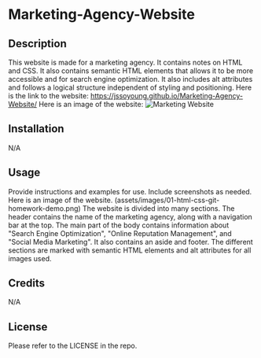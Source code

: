 # Marketing-Agency-Website

## Description

This website is made for a marketing agency. It contains notes on HTML and CSS. It also contains semantic HTML elements that allows it to be more accessible and for search engine optimization. It also includes alt attributes and follows a logical structure independent of styling and positioning. 
Here is the link to the website: https://jssoyoung.github.io/Marketing-Agency-Website/
Here is an image of the website: <img src="/path/to/01-html-css-git-homework-demo.png" alt="Marketing Website" title="Marketing Website">

## Installation

N/A

## Usage

Provide instructions and examples for use. Include screenshots as needed.
Here is an image of the website. (assets/images/01-html-css-git-homework-demo.png)
The website is divided into many sections. The header contains the name of the marketing agency, along with a navigation bar at the top. The main part of the body contains information about "Search Engine Optimization", "Online Reputation Management", and "Social Media Marketing". It also contains an aside and footer. The different sections are marked with semantic HTML elements and alt attributes for all images used.

## Credits

N/A 

## License

Please refer to the LICENSE in the repo.
